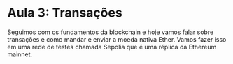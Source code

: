 # Aula 3: Transações

Seguimos com os fundamentos da blockchain e hoje vamos falar sobre transações e
como mandar e enviar a moeda nativa Ether. Vamos fazer isso em uma rede de
testes chamada Sepolia que é uma réplica da Ethereum mainnet.
